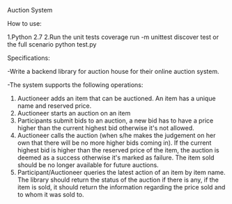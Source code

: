 Auction System

How to use:

1.Python 2.7
2.Run the unit tests coverage run -m unittest discover test or the full scenario python test.py

Specifications:

-Write a backend library for auction house for their online auction system.

-The system supports the following operations:
1. Auctioneer adds an item that can be auctioned. An item has a unique name and reserved price.
2. Auctioneer starts an auction on an item
3. Participants submit bids to an auction, a new bid has to have a price higher than the current highest bid otherwise it's not allowed.
4. Auctioneer calls the auction (when s/he makes the judgement on her own that there will be no more higher bids coming in). If the current highest bid is higher than the reserved price of the item, the auction is deemed as a success otherwise it's marked as failure. The item sold should be no longer available for future auctions.
5. Participant/Auctioneer queries the latest action of an item by item name. The library should return the status of the auction if there is any, if the item is sold, it should return the information regarding the price sold and to whom it was sold to.
